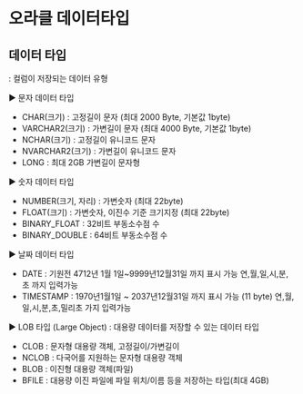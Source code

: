 
# 오라클 데이터타입

## 데이터 타입
: 컬럼이 저장되는 데이터 유형

▶ 문자 데이터 타입
- CHAR(크기)        : 고정길이 문자 (최대 2000 Byte, 기본값 1byte)
- VARCHAR2(크기)    : 가변길이 문자 (최대 4000 Byte, 기본값 1byte)
- NCHAR(크기)       : 고정길이 유니코드 문자
- NVARCHAR2(크기)    : 가변길이 유니코드 문자
- LONG              : 최대 2GB 가변길이 문자형

▶ 숫자 데이터 타입
- NUMBER(크기, 자리)    : 가변숫자 (최대 22byte)
- FLOAT(크기)           : 가변숫자, 이진수 기준 크기지정 (최대 22byte)
- BINARY_FLOAT          : 32비트 부동소수점 수
- BINARY_DOUBLE         : 64비트 부동소수점 수

▶ 날짜 데이터 타입
- DATE                  : 기원전 4712년 1월 1일~9999년12월31일 까지 표시 가능
                          연,월,일,시,분,초 까지 입력가능
- TIMESTAMP             : 1970년1월1일 ~ 2037년12월31일 까지 표시 가능 (11 byte)
                          연,월,일,시,분,초,밀리초 가지 입력가능

▶ LOB 타입 (Large Object)
: 대용량 데이터를 저장할 수 있는 데이터 타입

- CLOB              : 문자형 대용량 객체, 고정길이/가변길이
- NCLOB             : 다국어를 지원하는 문자형 대용량 객체
- BLOB              : 이진형 대용량 객체(파일)
- BFILE             : 대용량 이진 파일에 파일 위치/이름 등을 저장하는 타입(최대 4GB)





